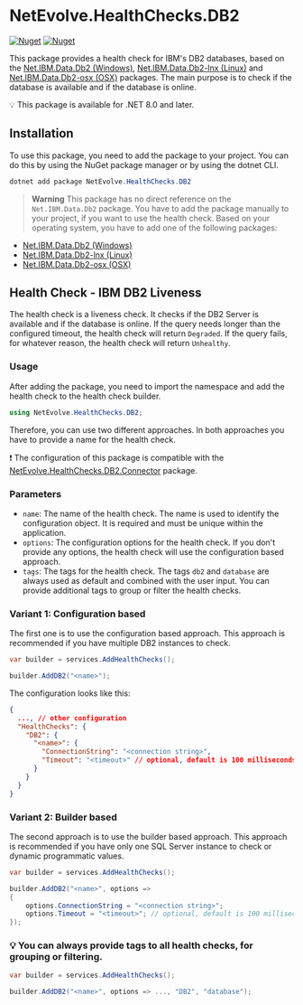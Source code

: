 # NetEvolve.HealthChecks.DB2

[![Nuget](https://img.shields.io/nuget/v/NetEvolve.HealthChecks.DB2?logo=nuget)](https://www.nuget.org/packages/NetEvolve.HealthChecks.DB2/)
[![Nuget](https://img.shields.io/nuget/dt/NetEvolve.HealthChecks.DB2?logo=nuget)](https://www.nuget.org/packages/NetEvolve.HealthChecks.DB2/)

This package provides a health check for IBM's DB2 databases, based on the [Net.IBM.Data.Db2 (Windows)](https://www.nuget.org/packages/Net.IBM.Data.Db2/), [Net.IBM.Data.Db2-lnx (Linux)](https://www.nuget.org/packages/Net.IBM.Data.Db2-lnx/) and [Net.IBM.Data.Db2-osx (OSX)](https://www.nuget.org/packages/Net.IBM.Data.Db2-osx/) packages. The main purpose is to check if the database is available and if the database is online.

:bulb: This package is available for .NET 8.0 and later.

## Installation
To use this package, you need to add the package to your project. You can do this by using the NuGet package manager or by using the dotnet CLI.
```powershell
dotnet add package NetEvolve.HealthChecks.DB2
```

> **Warning**
This package has no direct reference on the `Net.IBM.Data.Db2` package. You have to add the package manually to your project, if you want to use the health check. Based on your operating system, you have to add one of the following packages:
- [Net.IBM.Data.Db2 (Windows)](https://www.nuget.org/packages/Net.IBM.Data.Db2/)
- [Net.IBM.Data.Db2-lnx (Linux)](https://www.nuget.org/packages/Net.IBM.Data.Db2-lnx/)
- [Net.IBM.Data.Db2-osx (OSX)](https://www.nuget.org/packages/Net.IBM.Data.Db2-osx/)

## Health Check - IBM DB2 Liveness
The health check is a liveness check. It checks if the DB2 Server is available and if the database is online.
If the query needs longer than the configured timeout, the health check will return `Degraded`.
If the query fails, for whatever reason, the health check will return `Unhealthy`.

### Usage
After adding the package, you need to import the namespace and add the health check to the health check builder.
```csharp
using NetEvolve.HealthChecks.DB2;
```
Therefore, you can use two different approaches. In both approaches you have to provide a name for the health check.

:heavy_exclamation_mark: The configuration of this package is compatible with the [NetEvolve.HealthChecks.DB2.Connector](https://www.nuget.org/packages/NetEvolve.HealthChecks.DB2.Connector/) package.

### Parameters
- `name`: The name of the health check. The name is used to identify the configuration object. It is required and must be unique within the application.
- `options`: The configuration options for the health check. If you don't provide any options, the health check will use the configuration based approach.
- `tags`: The tags for the health check. The tags `db2` and `database` are always used as default and combined with the user input. You can provide additional tags to group or filter the health checks.

### Variant 1: Configuration based
The first one is to use the configuration based approach. This approach is recommended if you have multiple DB2 instances to check.
```csharp
var builder = services.AddHealthChecks();

builder.AddDB2("<name>");
```

The configuration looks like this:
```json
{
  ..., // other configuration
  "HealthChecks": {
    "DB2": {
      "<name>": {
        "ConnectionString": "<connection string>",
        "Timeout": "<timeout>" // optional, default is 100 milliseconds
      }
    }
  }
}
```

### Variant 2: Builder based
The second approach is to use the builder based approach. This approach is recommended if you have only one SQL Server instance to check or dynamic programmatic values.
```csharp
var builder = services.AddHealthChecks();

builder.AddDB2("<name>", options =>
{
    options.ConnectionString = "<connection string>";
    options.Timeout = "<timeout>"; // optional, default is 100 milliseconds
});
```

### :bulb: You can always provide tags to all health checks, for grouping or filtering.

```csharp
var builder = services.AddHealthChecks();

builder.AddDB2("<name>", options => ..., "DB2", "database");
```